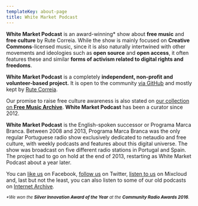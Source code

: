 ```yaml
---
templateKey: about-page
title: White Market Podcast
---
```

**White Market Podcast** is an award-winning* show about **free music** and **free culture** by Rute Correia. While the show is mainly focused on **Creative Commons**-licensed music, since it is also naturally intertwined with other movements and ideologies such as **open source** and **open access**, it often features these and similar **forms of activism related to digital rights and freedoms**.

**White Market Podcast** is a completely **independent, non-profit and volunteer-based project.** It is open to the community [via GitHub](https://github.com/WhiteMarketPodcast) and mostly kept by [Rute Correia](https://aariops.github.io/).

Our promise to raise free culture awareness is also stated on [our collection on **Free Music Archive**](http://freemusicarchive.org/curator/programamarcabranca/). **White Market Podcast** has been a curator since 2012.

**White Market Podcast** is the English-spoken successor or Programa Marca Branca. Between 2008 and 2013, Programa Marca Branca was the only regular Portuguese radio show exclusively dedicated to netaudio and free culture, with weekly podcasts and features about this digital universe. The show was broadcast on five different radio stations in Portugal and Spain. The project had to go on hold at the end of 2013, restarting as White Market Podcast about a year later.

You can [like us](https://www.facebook.com/whitemarketpodcast) on Facebook, [follow us](https://twitter.com/WhiteMarketCast) on Twitter, [listen to us](https://www.mixcloud.com/whitemarketpodcast/) on Mixcloud and, last but not the least, you can also listen to some of our old podcasts on [Internet Archive](https://archive.org/search.php?query=creator%3A%22White+Market+Podcast%22).

_<small>*We won the **Silver Innovation Award of the Year** at the **Community Radio Awards 2016**.</small>_
